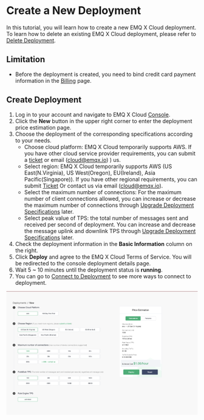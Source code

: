 # Create a New Deployment
In this tutorial, you will learn how to create a new EMQ X Cloud deployment. To learn how to delete an existing EMQ X Cloud deployment, please refer to [Delete Deployment](./delete_deployment.md).

## Limitation

* Before the deployment is created, you need to bind credit card payment information in the [Billing](https://cloud.emqxcloud.com/console/billing/overview) page.

## Create Deployment

1. Log in to your account and navigate to EMQ X Cloud [Console](https://cloud.emqxcloud.com/console/).
2. Click the **New** button in the upper right corner to enter the deployment price estimation page.
3. Choose the deployment of the corresponding specifications according to your needs.
   * Choose cloud platform: EMQ X Cloud temporarily supports AWS. If you have other cloud service provider requirements, you can submit a [ticket](../contact.md) or email (cloud@emqx.io) )  us.
   * Select region: EMQ X Cloud temporarily supports AWS (US East(N.Virginia), US West(Oregon), EU(Ireland), Asia Pacific(Singapore)). If you have other regional requirements, you can submit [Ticket](../contact.md) Or contact us via email (cloud@emqx.io).
   * Select the maximum number of connections: For the maximum number of client connections allowed, you can increase or decrease the maximum number of connections through [Upgrade Deployment Specifications](./upgrade_deployment.md) later.
   * Select peak value of TPS: the total number of messages sent and received per second of deployment. You can increase and decrease the message uplink and downlink TPS through [Upgrade Deployment Specifications](./upgrade_deployment.md) later.
4. Check the deployment information in the **Basic Information** column on the right.
5. Click **Deploy** and agree to the EMQ X Cloud Terms of Service. You will be redirected to the console deployment details page.
6. Wait 5 ~ 10 minutes until the deployment status is **running**.
7. You can go to [Connect to Deployment](../connect_to_deployments/introduction.md) to see more ways to connect to deployment.

![create_deployment](./_assets/calculator.png)

